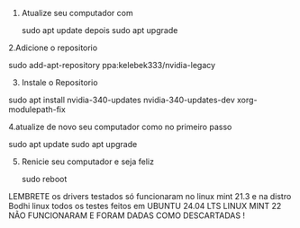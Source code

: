 1. Atualize seu computador com






   sudo apt update
   depois
   sudo apt upgrade

   
2.Adicione o repositorio




 sudo add-apt-repository ppa:kelebek333/nvidia-legacy


3. Instale o Repositorio




   
sudo apt install nvidia-340-updates nvidia-340-updates-dev xorg-modulepath-fix


4.atualize de novo seu computador como no primeiro passo




  sudo apt update
  sudo apt upgrade


5. Renicie seu computador e seja feliz



   sudo reboot


LEMBRETE
os drivers testados só funcionaram no linux mint 21.3 e na distro Bodhi linux 
todos os testes feitos em UBUNTU 24.04 LTS LINUX MINT 22 NÃO FUNCIONARAM E FORAM DADAS COMO DESCARTADAS !


